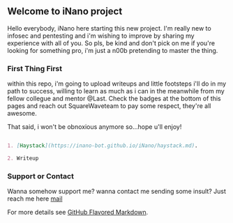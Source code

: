 ## Welcome to iNano project

Hello everybody, iNano here starting this new project. I'm really new to infosec and pentesting and i'm wishing to improve by sharing my experience with all of you.
So pls, be kind and don't pick on me if you're looking for something pro, i'm just a n00b pretending to master the thing.

### First Thing First

within this repo, i'm going to upload writeups and little footsteps i'll do in my path to success, willing to learn as much as i can in the meanwhile from my fellow collegue and mentor @Last. Check the badges at the bottom of this pages and reach out SquareWaveteam to pay some respect, they're all awesome.

That said, i won't be obnoxious anymore so...hope u'll enjoy!

```markdown

1. [Haystack](https://inano-bot.github.io/iNano/haystack.md).

2. Writeup

```




### Support or Contact

Wanna somehow support me? wanna contact me sending some insult? Just reach me here [mail](mail.to:filippocarl@protonmail.com)
<script src="https://www.hackthebox.eu/badge/157347"></script>


<script src="https://www.hackthebox.eu/badge/team/1571"></script>


For more details see [GitHub Flavored Markdown](https://guides.github.com/features/mastering-markdown/).
